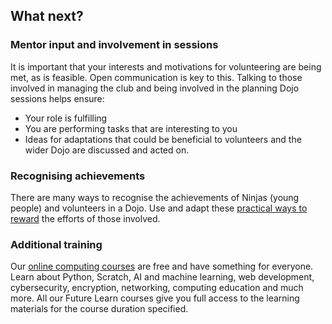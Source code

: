 ## What next?

### Mentor input and involvement in sessions
It is important that your interests and motivations for volunteering are being met, as is feasible. Open communication is key to this. Talking to those involved in managing the club and being involved in the planning Dojo sessions helps ensure:
+ Your role is fulfilling
+ You are performing tasks that are interesting to you
+ Ideas for adaptations that could be beneficial to volunteers and the wider Dojo are discussed and acted on. 

### Recognising achievements
There are many ways to recognise the achievements of Ninjas (young people) and volunteers in a Dojo. Use and adapt these [practical ways to reward](https://help.coderdojo.com/cdkb/s/article/How-to-reward-the-members-of-your-Dojo) the efforts of those involved. 


### Additional training
Our [online computing courses](https://www.futurelearn.com/partners/raspberry-pi) are free and have something for everyone. Learn about Python, Scratch, AI and machine learning, web development, cybersecurity, encryption, networking, computing education and much more. All our Future Learn courses give you full access to the learning materials for the course duration specified.
